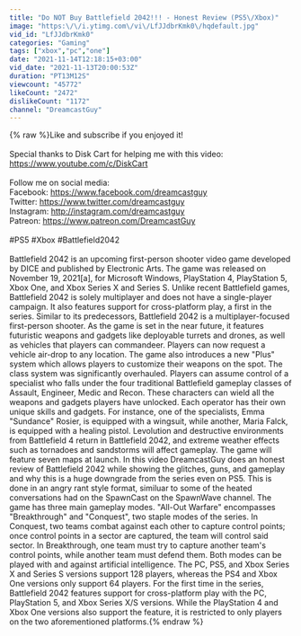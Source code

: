 ```yaml
---
title: "Do NOT Buy Battlefield 2042!!! - Honest Review (PS5\/Xbox)"
image: "https:\/\/i.ytimg.com\/vi\/LfJJdbrKmk0\/hqdefault.jpg"
vid_id: "LfJJdbrKmk0"
categories: "Gaming"
tags: ["xbox","pc","one"]
date: "2021-11-14T12:18:15+03:00"
vid_date: "2021-11-13T20:00:53Z"
duration: "PT13M12S"
viewcount: "45772"
likeCount: "2472"
dislikeCount: "1172"
channel: "DreamcastGuy"
---
```

{% raw %}Like and subscribe if you enjoyed it!<br /><br />Special thanks to Disk Cart for helping me with this video: <a rel="nofollow" target="blank" href="https://www.youtube.com/c/DiskCart">https://www.youtube.com/c/DiskCart</a><br /><br />Follow me on social media:<br />Facebook: <a rel="nofollow" target="blank" href="https://www.facebook.com/dreamcastguy">https://www.facebook.com/dreamcastguy</a><br />Twitter: <a rel="nofollow" target="blank" href="https://www.twitter.com/dreamcastguy">https://www.twitter.com/dreamcastguy</a><br />Instagram: <a rel="nofollow" target="blank" href="http://instagram.com/dreamcastguy">http://instagram.com/dreamcastguy</a><br />Patreon: <a rel="nofollow" target="blank" href="https://www.patreon.com/DreamcastGuy">https://www.patreon.com/DreamcastGuy</a><br /><br />#PS5 #Xbox #Battlefield2042<br /><br />Battlefield 2042 is an upcoming first-person shooter video game developed by DICE and published by Electronic Arts. The game was released on November 19, 2021[a], for Microsoft Windows, PlayStation 4, PlayStation 5, Xbox One, and Xbox Series X and Series S. Unlike recent Battlefield games, Battlefield 2042 is solely multiplayer and does not have a single-player campaign. It also features support for cross-platform play, a first in the series. Similar to its predecessors, Battlefield 2042 is a multiplayer-focused first-person shooter. As the game is set in the near future, it features futuristic weapons and gadgets like deployable turrets and drones, as well as vehicles that players can commandeer. Players can now request a vehicle air-drop to any location. The game also introduces a new &quot;Plus&quot; system which allows players to customize their weapons on the spot. The class system was significantly overhauled. Players can assume control of a specialist who falls under the four traditional Battlefield gameplay classes of Assault, Engineer, Medic and Recon. These characters can wield all the weapons and gadgets players have unlocked. Each operator has their own unique skills and gadgets. For instance, one of the specialists, Emma &quot;Sundance&quot; Rosier, is equipped with a wingsuit, while another, Maria Falck, is equipped with a healing pistol. Levolution and destructive environments from Battlefield 4 return in Battlefield 2042, and extreme weather effects such as tornadoes and sandstorms will affect gameplay. The game will feature seven maps at launch. In this video DreamcastGuy does an honest review of Battlefield 2042 while showing the glitches, guns, and gameplay and why this is a huge downgrade from the series even on PS5. This is done in an angry rant style format, similuar to some of the heated conversations had on the SpawnCast on the SpawnWave channel.  The game has three main gameplay modes. &quot;All-Out Warfare&quot; encompasses &quot;Breakthrough&quot; and &quot;Conquest&quot;, two staple modes of the series. In Conquest, two teams combat against each other to capture control points; once control points in a sector are captured, the team will control said sector. In Breakthrough, one team must try to capture another team's control points, while another team must defend them. Both modes can be played with and against artificial intelligence. The PC, PS5, and Xbox Series X and Series S versions support 128 players, whereas the PS4 and Xbox One versions only support 64 players. For the first time in the series, Battlefield 2042 features support for cross-platform play with the PC, PlayStation 5, and Xbox Series X/S versions. While the PlayStation 4 and Xbox One versions also support the feature, it is restricted to only players on the two aforementioned platforms.{% endraw %}
